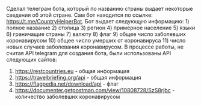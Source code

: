 Сделал телеграм бота, который по названию страны выдает некоторые сведения об этой стране. Сам бот находится по ссылке: https://t.me/CountryHelperBot. Бот выдает следующую информацию: 1) полное название 2) столица 3) регион 4) примерное население 5) языки 6) граничащие страны 7) валюту 8) флаг 9) общее число заболевших коронавирусом 10) общее число умерших от коронавируса 11) число новых случаев заболевания коронавирусом. В процессе работы, не считая API telegram для создания бота, были использованы API следующих сайтов:
1) https://restcountries.eu - общая информация
2) https://travelbriefing.org/api - общая информация
3) https://flagpedia.net/download/api - флаг
4) https://documenter.getpostman.com/view/10808728/SzS8rjbc - количество заболевших коронавирусом
